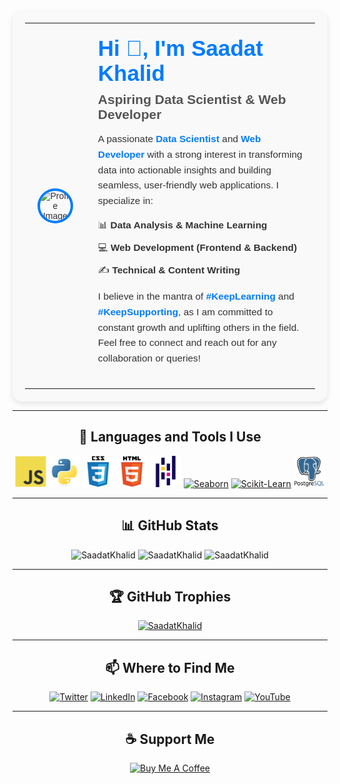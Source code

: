 <div align="center" style="font-family: Arial, sans-serif; color: #333;">
  <table style="border-collapse: collapse; max-width: 800px; margin: 0 auto; background-color: #f9f9f9; padding: 20px; border-radius: 15px; box-shadow: 0 4px 8px rgba(0, 0, 0, 0.1);">
    <tr>
      <td style="padding: 20px; text-align: center;">
        <img src="https://scontent.fpew1-1.fna.fbcdn.net/v/t39.30808-6/474109102_9050413625040204_2926688874110170206_n.jpg?_nc_cat=107&ccb=1-7&_nc_sid=833d8c&_nc_eui2=AeGslYkw_eo9Sko87DdA6gyn2cNn-FtSr8fZw2f4W1Kvx6PzIMbAxPgiZ36-q8erb3IoQyEzGFOMdwIAgX13v7lN&_nc_ohc=ZqBgHxwmLycQ7kNvgE_F0Ss&_nc_oc=AdhE8qbjqRiBIKyuhbRhy3fYYOw0vwuoPB-R9iVawwWq2MgA2gKokhXMOFw-y_4EXgM&_nc_zt=23&_nc_ht=scontent.fpew1-1.fna&_nc_gid=DXVLcpe5cmYR95YM4WWTNQ&oh=00_AYEl8tHCZtguglwDiioDkLP8eZlDtu6m81gFHQIdOfHX-Q&oe=67DDBDF2" alt="Profile Image" width="200" style="border-radius: 50%; border: 4px solid #007BFF;">
      </td>
      <td style="padding: 20px; text-align: left;">
        <h1 style="font-size: 2.5em; margin: 0; color: #007BFF;">Hi 👋, I'm Saadat Khalid</h1>
        <h3 style="font-size: 1.5em; margin: 10px 0; color: #555;">Aspiring Data Scientist & Web Developer</h3>
        <p style="font-size: 1.1em; line-height: 1.6;">
          A passionate <b style="color: #007BFF;">Data Scientist</b> and <b style="color: #007BFF;">Web Developer</b> with a strong interest in transforming data into actionable insights and building seamless, user-friendly web applications. I specialize in:
        </p>
        <ul style="list-style-type: none; padding: 0; font-size: 1.1em;">
          <li style="margin: 10px 0;">📊 <b>Data Analysis & Machine Learning</b></li>
          <li style="margin: 10px 0;">💻 <b>Web Development (Frontend & Backend)</b></li>
          <li style="margin: 10px 0;">✍️ <b>Technical & Content Writing</b></li>
        </ul>
        <p style="font-size: 1.1em; line-height: 1.6;">
          I believe in the mantra of <b style="color: #007BFF;">#KeepLearning</b> and <b style="color: #007BFF;">#KeepSupporting</b>, as I am committed to constant growth and uplifting others in the field. Feel free to connect and reach out for any collaboration or queries!
        </p>
      </td>
    </tr>
  </table>
</div>

---

<h2 align="center">🚀 Languages and Tools I Use</h2>
<p align="center">
  <a href="https://www.javascript.com/" target="_blank"><img src="https://raw.githubusercontent.com/devicons/devicon/master/icons/javascript/javascript-original.svg" alt="JavaScript" width="50"/></a>
  <a href="https://www.python.org/" target="_blank"><img src="https://raw.githubusercontent.com/devicons/devicon/master/icons/python/python-original.svg" alt="Python" width="50"/></a>
  <a href="https://developer.mozilla.org/en-US/docs/Web/CSS" target="_blank"><img src="https://raw.githubusercontent.com/devicons/devicon/master/icons/css3/css3-original-wordmark.svg" alt="CSS3" width="50"/></a>
  <a href="https://developer.mozilla.org/en-US/docs/Web/HTML" target="_blank"><img src="https://raw.githubusercontent.com/devicons/devicon/master/icons/html5/html5-original-wordmark.svg" alt="HTML5" width="50"/></a>
  <a href="https://pandas.pydata.org/" target="_blank"><img src="https://raw.githubusercontent.com/devicons/devicon/2ae2a900d2f041da66e950e4d48052658d850630/icons/pandas/pandas-original.svg" alt="Pandas" width="50"/></a>
  <a href="https://seaborn.pydata.org/" target="_blank"><img src="https://seaborn.pydata.org/_images/logo-mark-lightbg.svg" alt="Seaborn" width="50"/></a>
  <a href="https://scikit-learn.org/" target="_blank"><img src="https://upload.wikimedia.org/wikipedia/commons/0/05/Scikit_learn_logo_small.svg" alt="Scikit-Learn" width="50"/></a>
  <a href="https://www.postgresql.org/" target="_blank"><img src="https://raw.githubusercontent.com/devicons/devicon/master/icons/postgresql/postgresql-original-wordmark.svg" alt="PostgreSQL" width="50"/></a>
</p>

---

<h2 align="center">📊 GitHub Stats</h2>
<p align="center">
  <img src="https://github-readme-stats.vercel.app/api?username=SaadatKhalid&show_icons=true&locale=en" alt="SaadatKhalid" />
  <img src="https://github-readme-streak-stats.herokuapp.com/?user=SaadatKhalid&" alt="SaadatKhalid" />
  <img src="https://github-readme-stats.vercel.app/api/top-langs?username=SaadatKhalid&show_icons=true&locale=en&layout=compact" alt="SaadatKhalid" />
</p>

---

<h2 align="center">🏆 GitHub Trophies</h2>
<p align="center">
  <a href="https://github.com/ryo-ma/github-profile-trophy">
    <img src="https://github-profile-trophy.vercel.app/?username=SaadatKhalid" alt="SaadatKhalid" />
  </a>
</p>

---

<h2 align="center">📫 Where to Find Me</h2>
<p align="center">
  <a href="https://twitter.com/saadat_96" target="_blank"><img src="https://img.shields.io/badge/Twitter-%231DA1F2.svg?style=for-the-badge&logo=Twitter&logoColor=white" alt="Twitter" /></a>
  <a href="https://www.linkedin.com/in/saadatawan" target="_blank"><img src="https://img.shields.io/badge/LinkedIn-%230077B5.svg?style=for-the-badge&logo=linkedin&logoColor=white" alt="LinkedIn" /></a>
  <a href="https://www.facebook.com/Saadat.Khalid.Awan" target="_blank"><img src="https://img.shields.io/badge/Facebook-%231877F2.svg?style=for-the-badge&logo=facebook&logoColor=white" alt="Facebook" /></a>
  <a href="https://www.instagram.com/saadii_awan66" target="_blank"><img src="https://img.shields.io/badge/Instagram-%23E4405F.svg?style=for-the-badge&logo=instagram&logoColor=white" alt="Instagram" /></a>
  <a href="https://www.youtube.com/@saadatkhalidawan" target="_blank"><img src="https://img.shields.io/badge/YouTube-%23FF0000.svg?style=for-the-badge&logo=YouTube&logoColor=white" alt="YouTube" /></a>
</p>

---

<h2 align="center">☕️ Support Me</h2>
<p align="center">
  <a href="https://www.buymeacoffee.com/buymeacoffee.com/saadatkhalid" target="_blank"><img src="https://cdn.buymeacoffee.com/buttons/v2/default-yellow.png" width="200" alt="Buy Me A Coffee" /></a>
</p>
